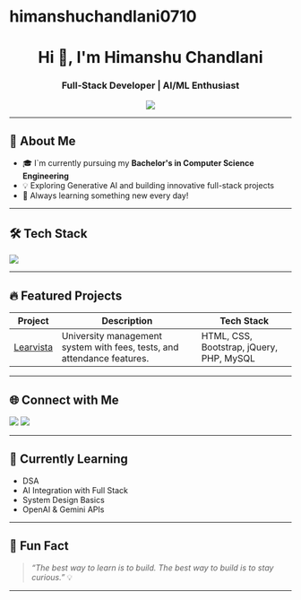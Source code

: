 # himanshuchandlani0710
<h1 align="center">Hi 👋, I'm Himanshu Chandlani</h1>
<h3 align="center">Full-Stack Developer | AI/ML Enthusiast</h3>

<p align="center">
  <img src="https://readme-typing-svg.demolab.com/?lines=Passionate%20Coder%20%7C%20MERN%20Stack%20Dev%20%7C%20AI%20Explorer;Always%20Learning%20and%20Building..." />
</p>

---

## 🚀 About Me
- 🎓 I`m currently pursuing my **Bachelor's in Computer Science Engineering**
- 💡 Exploring Generative AI and building innovative full-stack projects  
- 🧠 Always learning something new every day!

---

## 🛠️ Tech Stack

<p align="left">
  <img src="https://skillicons.dev/icons?i=tailwind,js,git,github,vscode,c,cpp,html,css,php,mysql,jquery,bootstrap" />
</p>

---

## 🔥 Featured Projects

| Project | Description | Tech Stack |
|--------|-------------|------------|
| [Learvista](www.himanshu.buzz) | University management system with fees, tests, and attendance features. | HTML, CSS, Bootstrap, jQuery, PHP, MySQL 
---

## 🌐 Connect with Me

<p>
  <a href="https://www.linkedin.com/in/himanshu-chandlani-568b04285?utm_source=share&utm_campaign=share_via&utm_content=profile&utm_medium=android_app"><img src="https://img.shields.io/badge/LinkedIn-blue?style=for-the-badge&logo=linkedin" /></a>
  <a href="mailto:himanshuchandlani07@gmail.com"><img src="https://img.shields.io/badge/Email-D00000?style=for-the-badge&logo=gmail&logoColor=white" /></a>
</p>

---

## 🧠 Currently Learning

-  DSA
- AI Integration with Full Stack
- System Design Basics
- OpenAI & Gemini APIs

---

## 📌 Fun Fact

> *“The best way to learn is to build. The best way to build is to stay curious.”* 💡

---

  


